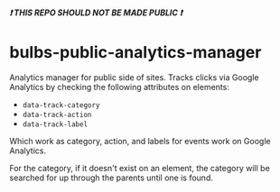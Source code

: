 <strong><i>:exclamation: THIS REPO SHOULD NOT BE MADE PUBLIC :exclamation:</i></strong>

# bulbs-public-analytics-manager
Analytics manager for public side of sites. Tracks clicks via Google Analytics by checking the following attributes on elements:

- ```data-track-category```
- ```data-track-action```
- ```data-track-label```

Which work as category, action, and labels for events work on Google Analytics.

For the category, if it doesn't exist on an element, the category will be searched for up through the parents until one is found.
